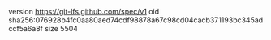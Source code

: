 version https://git-lfs.github.com/spec/v1
oid sha256:076928b4fc0aa80aed74cdf98878a67c98cd04cacb371193bc345adccf5a6a8f
size 5504
